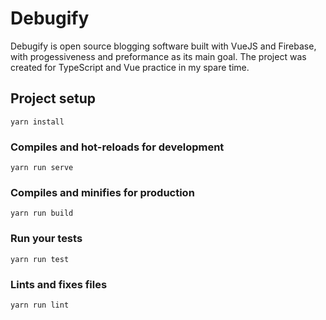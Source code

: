 # Debugify

Debugify is open source blogging software built with VueJS and Firebase, with progessiveness and preformance as its main goal. The project was created for TypeScript and Vue practice in my spare time.

## Project setup
```
yarn install
```

### Compiles and hot-reloads for development
```
yarn run serve
```

### Compiles and minifies for production
```
yarn run build
```

### Run your tests
```
yarn run test
```

### Lints and fixes files
```
yarn run lint
```
